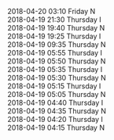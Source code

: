 2018-04-20 03:10 Friday  N  
2018-04-19 21:30 Thursday  I  
2018-04-19 19:40 Thursday  N  
2018-04-19 19:25 Thursday  I  
2018-04-19 09:35 Thursday  N  
2018-04-19 05:55 Thursday  I  
2018-04-19 05:50 Thursday  N  
2018-04-19 05:35 Thursday  I  
2018-04-19 05:30 Thursday  N  
2018-04-19 05:15 Thursday  I  
2018-04-19 05:05 Thursday  N  
2018-04-19 04:40 Thursday  I  
2018-04-19 04:35 Thursday  N  
2018-04-19 04:20 Thursday  I  
2018-04-19 04:15 Thursday  N  
